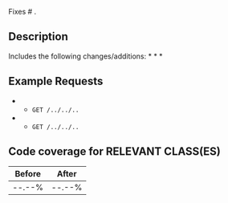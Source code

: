 Fixes # .

## Description


Includes the following changes/additions:
* 
* 
* 

## Example Requests
* 
  * `GET /../../..`
* 
  * `GET /../../..`

## Code coverage for RELEVANT CLASS(ES)
Before | After
------ | ------
--.--% | --.--%
